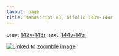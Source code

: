 ```yaml
---
layout: page
title: Manuscript e3, bifolio 143v-144r
---
```


prev: [142v-143r](../142v-143r/) next: [144v-145r](../144v-145r/)



[![Linked to zoomble image](http://www.homermultitext.org/iipsrv?IIIF=/project/homer/pyramidal/deepzoom/hmt/e3bifolio/v1/vb_143v_144r.tif/full/2000,/0/default.jpg)](http://www.homermultitext.org/ict2/?urn=urn:cite2:hmt:e3bifolio.v1:vb_143v_144r)

